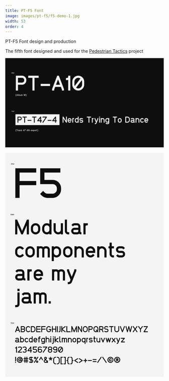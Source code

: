 ```yaml
---
title: PT-F5 Font
image: images/pt-f5/f5-demo-1.jpg
width: 53
order: 4
---
```


PT-F5 Font design and production

The fifth font designed and used for the [Pedestrian Tactics](https://pedestriantactics.com) project

![](../images/pt-f5/f5-demo-1.jpg)

![](../images/pt-f5/f5-demo-2.jpg)